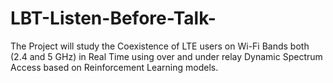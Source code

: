# LBT-Listen-Before-Talk-
The Project will study the Coexistence of LTE users on Wi-Fi Bands both (2.4 and 5 GHz) in Real Time using over and under relay Dynamic Spectrum Access based on Reinforcement Learning models.
